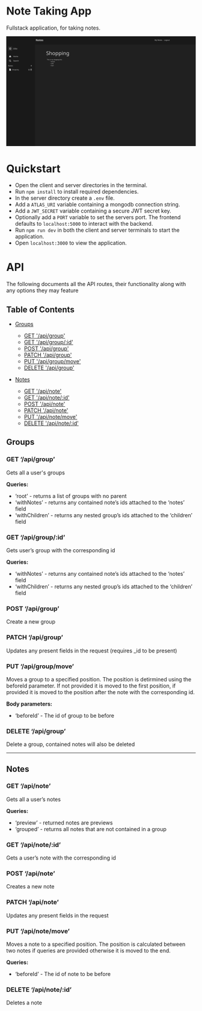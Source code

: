 # Note Taking App
Fullstack application, for taking notes.

![Screenshot of the note taking app.](/notes-app.png)
# Quickstart
- Open the client and server directories in the terminal.
- Run `npm install` to install required dependencies.
- In the server directory create a `.env` file.
- Add a `ATLAS_URI` variable containing a mongodb connection string.
- Add a `JWT_SECRET` variable containing a secure JWT secret key.
- Optionally add a `PORT` variable to set the servers port. The frontend defaults to `localhost:5000` to interact with the backend.
- Run `npm run dev` in both the client and server terminals to start the application.
- Open `localhost:3000` to view the application.

# API
The following documents all the API routes, their functionality along with any options they may feature
## Table of Contents

- [Groups](#groups)
  - [GET '/api/group'](#get-apigroup)
  - [GET '/api/group/:id'](#get-apigroupid)
  - [POST '/api/group'](#post-apigroup)
  - [PATCH '/api/group'](#patch-apigroup)
  - [PUT '/api/group/move'](#put-apigroupmove)
  - [DELETE '/api/group'](#delete-apigroup)

- [Notes](#notes)
  - [GET '/api/note'](#get-apinote)
  - [GET '/api/note/:id'](#get-apinoteid)
  - [POST '/api/note'](#post-apinote)
  - [PATCH '/api/note'](#patch-apinote)
  - [PUT '/api/note/move'](#put-apinotemove)
  - [DELETE '/api/note/:id'](#delete-apinoteid)

## Groups
### GET ‘/api/group’

Gets all a user's groups

**Queries:**

- ‘root’ - returns a list of groups with no parent
- ‘withNotes’ - returns any contained note’s ids attached to the ‘notes’ field
- ‘withChildren’ - returns any nested group’s ids attached to the ‘children’ field

### GET ‘/api/group/:id’

Gets user’s group with the corresponding id

**Queries:**

- ‘withNotes’ - returns any contained note’s ids attached to the ‘notes’ field
- ‘withChildren’ - returns any nested group’s ids attached to the ‘children’ field

### POST ‘/api/group’

Create a new group

### PATCH ‘/api/group’

Updates any present fields in the request (requires _id to be present)

### PUT ‘/api/group/move’

Moves a group to a specified position. The position is detirmined using the beforeId parameter. If not provided it is moved to the first position, if provided it is moved to the position after the note with the corresponding id.

**Body parameters:**

- ‘beforeId’ - The id of group to be before

### DELETE ‘/api/group’

Delete a group, contained notes will also be deleted

---

## Notes

### GET ‘/api/note’

Gets all a user’s notes

**Queries:**

- ‘preview’ - returned notes are previews
- ‘grouped’ - returns all notes that are not contained in a group

### GET ‘/api/note/:id’

Gets a user’s note with the corresponding id

### POST ‘/api/note’

Creates a new note

### PATCH ‘/api/note’

Updates any present fields in the request

### PUT ‘/api/note/move’

Moves a note to a specified position. The position is calculated between two notes if queries are provided otherwise it is moved to the end.

**Queries:**

- ‘beforeId’ - The id of note to be before

### DELETE ‘/api/note/:id’

Deletes a note
